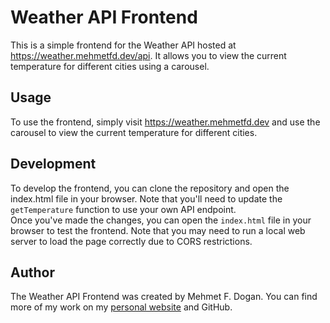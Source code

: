 # Weather API Frontend

This is a simple frontend for the Weather API hosted at https://weather.mehmetfd.dev/api. It allows you to view the current temperature for different cities using a carousel.

## Usage

To use the frontend, simply visit https://weather.mehmetfd.dev and use the carousel to view the current temperature for different cities.

## Development

To develop the frontend, you can clone the repository and open the index.html file in your browser. Note that you'll need to update the `getTemperature` function to use your own API endpoint.
<br>Once you've made the changes, you can open the `index.html` file in your browser to test the frontend. Note that you may need to run a local web server to load the page correctly due to CORS restrictions.

## Author

The Weather API Frontend was created by Mehmet F. Dogan. You can find more of my work on my [personal website](https://mehmetfd.dev) and GitHub.
